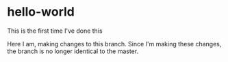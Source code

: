 # hello-world
This is the first time I've done this

Here I am, making changes to this branch. Since I'm making these changes, the branch is no longer identical to the master.

